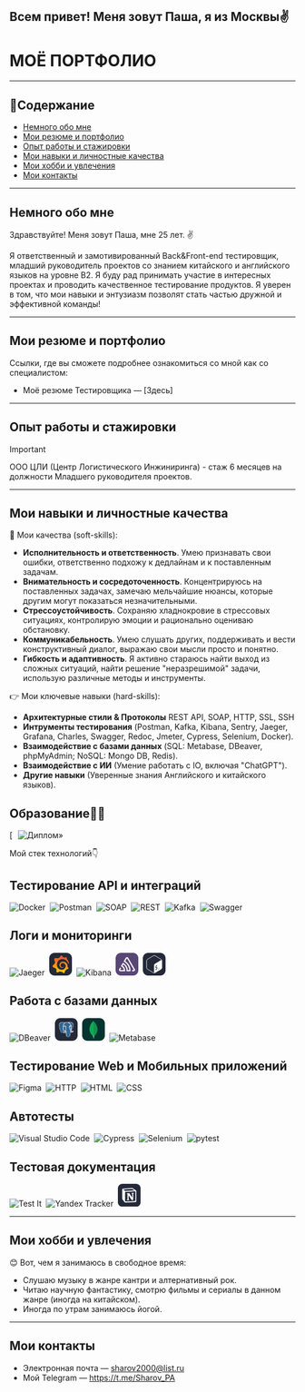 ## Всем привет! Меня зовут Паша, я из Москвы✌️

# МОЁ ПОРТФОЛИО
---
## 📑Содержание
  - [Немного обо мне](#немного-обо-мне)
  - [Мои резюме и портфолио](#мои-резюме-и-портфолио)
  - [Опыт работы и стажировки](#опыт-работы-и-стажировки)
  - [Мои навыки и личностные качества](#мои-навыки-и-личностные-качества)
  - [Мои хобби и увлечения](#мои-хобби-и-увлечения)
  - [Мои контакты](#мои-контакты)

---

## Немного обо мне

Здравствуйте! Меня зовут Паша, мне 25 лет. ✌️

Я ответственный и замотивированный Back&Front-end тестировщик, младший руководитель проектов со знанием китайского и английского языков на уровне В2. 
Я буду рад принимать участие в интересных проектах и проводить качественное тестирование продуктов. Я уверен в том, что мои навыки и энтузиазм позволят стать частью дружной и эффективной команды!

---

## Мои резюме и портфолио

Ссылки, где вы сможете подробнее ознакомиться со мной как со специалистом:

- Моё резюме Тестировщика — [Здесь]

---

## Опыт работы и стажировки

> [!IMPORTANT]
> ООО ЦЛИ (Центр Логистического Инжиниринга) - стаж 6 месяцев на должности Младшего руководителя проектов.

---

## Мои навыки и личностные качества

🧐 Мои качества (soft-skills):

- **Исполнительность и ответственность**. Умею признавать свои ошибки, ответственно подхожу к дедлайнам и к поставленным задачам.
- **Внимательность и сосредоточенность**. Концентрируюсь на поставленных задачах, замечаю мельчайшие нюансы, которые другим могут показаться незначительными.
- **Стрессоустойчивость**. Сохраняю хладнокровие в стрессовых ситуациях, контролирую эмоции и рационально оцениваю обстановку. 
- **Коммуникабельность**. Умею слушать других, поддерживать и вести конструктивный диалог, выражаю свои мысли просто и понятно.
- **Гибкость и адаптивность**. Я активно стараюсь найти выход из сложных ситуаций, найти решение "неразрешимой" задачи, использую различные методы и инструменты.


👉 Мои ключевые навыки (hard-skills):

- **Архитектурные стили & Протоколы** REST API, SOAP, HTTP, SSL, SSH
- **Интрументы тестирования** (Postman, Kafka, Kibana, Sentry, Jaeger, Grafana, Charles, Swagger, Redoc, Jmeter, Cypress, Selenium, Docker).
- **Взаимодействие с базами данных** (SQL: Metabase, DBeaver, phpMyAdmin; NoSQL: Mongo DB, Redis).
- **Взаимодействие с ИИ** (Умение работать с IO, включая "ChatGPT").
- **Другие навыки** (Уверенные знания Английского и китайского языков).

## Образование👨‍🎓
<div>
  [<img src="https://github.com/user-attachments/assets/5e44e97d-78c6-4b01-b2d2-9b0e478d9a06" width="280px" hspace="10px" alt="Диплом»"]>

 </div>

Мой стек технологий👇

## Тестирование API и интеграций
<div>
  <img src="https://user-images.githubusercontent.com/25181517/117207330-263ba280-adf4-11eb-9b97-0ac5b40bc3be.png" title="Docker" alt="Docker" width="40" height="40"/>&nbsp
  <img src="https://user-images.githubusercontent.com/25181517/192109061-e138ca71-337c-4019-8d42-4792fdaa7128.png" title="Postman" alt="Postman" width="40" height="40"/>&nbsp
  <img src="https://user-images.githubusercontent.com/25181517/192107860-9a9f0894-0e34-4ab3-964d-6297ee4c00e9.png" title="SOAP" alt="SOAP" width="40" height="40"/>&nbsp
  <img src="https://user-images.githubusercontent.com/25181517/192107858-fe19f043-c502-4009-8c47-476fc89718ad.png" title="REST" alt="REST" width="40" height="40"/>&nbsp
  <img src="https://user-images.githubusercontent.com/25181517/192107004-2d2fff80-d207-4916-8a3e-130fee5ee495.png" title="Kafka" alt="Kafka" width="40" height="40"/>&nbsp
  <img src="https://user-images.githubusercontent.com/25181517/186711335-a3729606-5a78-4496-9a36-06efcc74f800.png" title="Swagger" alt="Swagger" width="40" height="40"/>&nbsp
</div>

## Логи и мониторинги
<div>
  <img src="https://avatars.githubusercontent.com/u/28545596?s=200&v=4" title="Jaeger" alt="Jaeger" width="40" height="40"/>&nbsp
  <img src="https://raw.githubusercontent.com/tandpfun/skill-icons/main/icons/Grafana-Dark.svg" title="Grafana" alt="Grafana" width="40" height="40"/>&nbsp
  <img src="https://raw.githubusercontent.com/maliceio/kibana/master/docs/kibana-logo.png" title="Kibana" alt="Kibana" width="40" height="40"/>&nbsp
  <img src="https://raw.githubusercontent.com/tandpfun/skill-icons/main/icons/Sentry.svg" title="Sentry" alt="Sentry" width="40" height="40"/>&nbsp
  <img src="https://raw.githubusercontent.com/tandpfun/skill-icons/main/icons/Bash-Dark.svg" title="Bash" alt="Bash" width="40" height="40"/>&nbsp
</div>

## Работа с базами данных
<div>
  <img src="https://upload.wikimedia.org/wikipedia/commons/thumb/b/b5/DBeaver_logo.svg/512px-DBeaver_logo.svg.png" title="DBeaver" alt="DBeaver" width="40" height="40"/>&nbsp
  <img src="https://raw.githubusercontent.com/tandpfun/skill-icons/main/icons/PostgreSQL-Dark.svg" title="PostgreSQL" alt="PostgreSQL" width="40" height="40"/>&nbsp
  <img src="https://raw.githubusercontent.com/tandpfun/skill-icons/main/icons/MongoDB.svg" title="Mongo DB" alt="Mongo DB" width="40" height="40"/>&nbsp
  <img src="https://cdn.worldvectorlogo.com/logos/metabase.svg" title="Metabase" alt="Metabase" width="40" height="40"/>&nbsp
</div>

## Тестирование Web и Мобильных приложений
<div>
  <img src="https://user-images.githubusercontent.com/25181517/189715289-df3ee512-6eca-463f-a0f4-c10d94a06b2f.png" title="Figma" alt="Figma" width="40" height="40"/>&nbsp
  <img src="https://user-images.githubusercontent.com/25181517/192107854-765620d7-f909-4953-a6da-36e1ef69eea6.png" title="HTTP" alt="HTTP" width="40" height="40"/>&nbsp
  <img src="https://user-images.githubusercontent.com/25181517/192158954-f88b5814-d510-4564-b285-dff7d6400dad.png" title="HTML" alt="HTML" width="40" height="40"/>&nbsp
  <img src="https://user-images.githubusercontent.com/25181517/183898674-75a4a1b1-f960-4ea9-abcb-637170a00a75.png" title="CSS" alt="CSS" width="40" height="40"/>&nbsp
</div>

## Автотесты
<div>
  <img src="https://user-images.githubusercontent.com/25181517/192108891-d86b6220-e232-423a-bf5f-90903e6887c3.png" title="Visual Studio Code" alt="Visual Studio Code" width="40" height="40"/>&nbsp
  <img src="https://user-images.githubusercontent.com/68279555/200387386-276c709f-380b-46cc-81fd-f292985927a8.png" title="Cypress" alt="Cypress" width="40" height="40"/>&nbsp
  <img src="https://user-images.githubusercontent.com/25181517/184103699-d1b83c07-2d83-4d99-9a1e-83bd89e08117.png" title="Selenium" alt="Selenium" width="40" height="40"/>&nbsp
  <img src="https://user-images.githubusercontent.com/25181517/184117132-9e89a93b-65fb-47c3-91e7-7d0f99e7c066.png" title="pytest" alt="pytest" width="40" height="40"/>&nbsp
</div>

## Тестовая документация 
  <div>
    <img src="https://docs.testit.software/images/testit_logo_icon_blue.png" title="Test It" alt="Test It" width="40" height="40"/>&nbsp
    <img src="https://is1-ssl.mzstatic.com/image/thumb/Purple116/v4/4b/7d/d4/4b7dd461-16e6-e245-af56-512fc8aa21e5/AppIcon-0-0-1x_U007emarketing-0-7-0-85-220.png/460x0w.webp" title="Yandex Tracker" alt="Yandex Tracker" width="40" height="40"/>&nbsp
    <img src="https://raw.githubusercontent.com/tandpfun/skill-icons/main/icons/Notion-Dark.svg" title="Notion" alt="Notion" width="40" height="40"/>&nbsp
  </div>

---

## Мои хобби и увлечения

😊 Вот, чем я занимаюсь в свободное время:

- Слушаю музыку в жанре кантри и алтернативный рок.
- Читаю научную фантастику, смотрю фильмы и сериалы в данном жанре (иногда на китайском).
- Иногда по утрам занимаюсь йогой.
---

## Мои контакты

- Электронная почта — <sharov2000@list.ru>
- Мой Telegram — <https://t.me/Sharov_PA>
  

